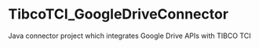 # TibcoTCI_GoogleDriveConnector
Java connector project which integrates Google Drive APIs with TIBCO TCI 
